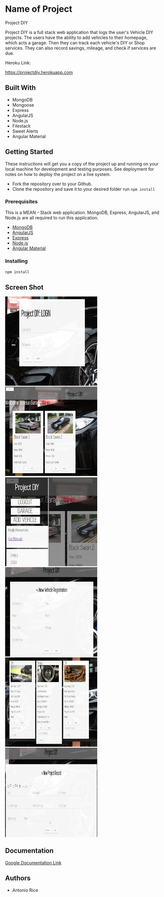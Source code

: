 # Name of Project
Project DIY

Project DIY is a full stack web application that logs the user's Vehicle DIY projects.
The users have the ability to add vehicles to their homepage, which acts a garage.
Then they can track each vehicle's DIY or Shop services. They can also record
savings, mileage, and check if services are due.

Heroku Link:

https://projectdiy.herokuapp.com

## Built With

- MongoDB
- Mongoose
- Express
- AngularJS
- Node.js
- Filestack
- Sweet Alerts
- Angular Material



## Getting Started

These instructions will get you a copy of the project up and running on your local machine for development and testing purposes. See deployment for notes on how to deploy the project on a live system.

- Fork the repository over to your Github.
- Clone the repository and save it to your desired folder
run `npm install`

### Prerequisites

This is a MEAN - Stack web application. MongoDB, Express, AngularJS, and Node.js are all required
to run this application.

- [MongoDB](https://www.mongodb.com/)
- [AngularJS](https://angularjs.org/)
- [Express](https://expressjs.com/)
- [Node.js](https://nodejs.org/en/)
- [Angular Material](https://material.angularjs.org/latest/)

### Installing

`npm install`

## Screen Shot

 <img src="screenshots/login_view.jpeg" height="290px" width ="300px">
 <img src="screenshots/garage_view.jpeg" height="290px" width ="300px">
 <img src="screenshots/side_menu_view.jpeg" height="290px" width ="300px">
 <img src="screenshots/new_vehicle_view.jpeg" height="290px" width ="300px">
 <img src="screenshots/projects_view.jpeg" height="290px" width ="300px">
 <img src="screenshots/new_project_view.jpeg" height="290px" width ="300px">

## Documentation

[Google Documentation Link](https://docs.google.com/document/d/19Qik4gpgihzM-OvwkqSkSr-2oSK5A4s0VAjW-kyix5o/edit?usp=sharing)


## Authors

* Antonio Rice
